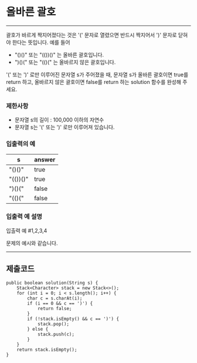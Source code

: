 # 올바른 괄호

---
괄호가 바르게 짝지어졌다는 것은 '(' 문자로 열렸으면 반드시 짝지어서 ')' 문자로 닫혀야 한다는 뜻입니다. 예를 들어

- "()()" 또는 "(())()" 는 올바른 괄호입니다.
- ")()(" 또는 "(()(" 는 올바르지 않은 괄호입니다.

'(' 또는 ')' 로만 이루어진 문자열 s가 주어졌을 때, 문자열 s가 올바른 괄호이면 true를 return 하고, 올바르지 않은 괄호이면 false를 return 하는 solution 함수를 완성해 주세요.

### 제한사항

- 문자열 s의 길이 : 100,000 이하의 자연수
- 문자열 s는 '(' 또는 ')' 로만 이루어져 있습니다.

### 입출력의 예

| s        | 	answer |
|----------|---------|
| "()()"   | 	true   |
| "(())()" | 	true   |
| ")()("   | 	false  |
| "(()("   | 	false  |

### 입출력 예 설명

입출력 예 #1,2,3,4

문제의 예시와 같습니다.

---

## 제출코드

```
public boolean solution(String s) {
    Stack<Character> stack = new Stack<>();
    for (int i = 0; i < s.length(); i++) {
        char c = s.charAt(i);
        if (i == 0 && c == ')') {
            return false;
        }
        if (!stack.isEmpty() && c == ')') {
            stack.pop();
        } else {
            stack.push(c);
        }
    }
    return stack.isEmpty();
}
```